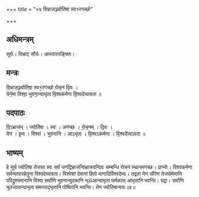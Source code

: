 +++
title = "०४ विभ्राजञ्ज्योतिषा स्व१रगच्छो"

+++
## अधिमन्त्रम्
सूर्यः। विभ्राट् सौर्यः। आस्तारपङ्क्तिः।

## मन्त्रः
वि॒भ्राज॒ञ्ज्योति॑षा॒ स्व१॒॑रग॑च्छो रोच॒नं दि॒वः ।  
येने॒मा विश्वा॒ भुव॑ना॒न्याभृ॑ता वि॒श्वक॑र्मणा वि॒श्वदे॑व्यावता ॥

## पदपाठः
वि॒ऽभ्राज॑न् । ज्योति॑षा । स्वः॑ । अग॑च्छः । रो॒च॒नम् । दि॒वः ।  
येन॑ । इ॒मा । विश्वा॑ । भुव॑नानि । आऽभृ॑ता । वि॒श्वऽक॑र्मणा । वि॒श्वदे॑व्यऽवता ॥

## भाष्यम्
हे सूर्य ज्योतिषा तेजसा स्वः सर्वं जगद्विभ्राजन्विभ्राजयन्दिवः सम्बन्धि रोचनं स्थानमगच्छः। प्राप्नोः। विश्वकर्मणा सर्वव्यापारहेतुना विश्वदेव्यावता। विश्वेशां देवानां हितो यागादिर्विश्वदेव्यः। तद्वता येन सौरेण तेजसेमेमानि परिद्रुश्यमानानि विश्वा सर्वाणि भुवनान्युदकानि भ्ॐआन्याभृता घर्मकाल् आभृतानि भवन्ति। यद्वा। सर्वाणि भूतजातान्याभृता समन्ताद्भृतानि पोषितानि भवन्ति। तेन ज्योतिषान्वयः॥४॥